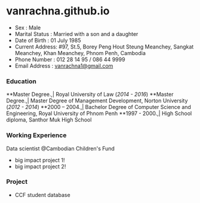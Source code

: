 # vanrachna.github.io
- Sex		: Male
- Marital Status	: Married with a son and a daughter
- Date of Birth	: 01 July 1985
- Current Address: #97, St.5, Borey Peng Hout Steung Meanchey, Sangkat Meanchey, Khan Meanchey, Phnom Penh, Cambodia
- Phone Number 	: 012 28 14 95 / 086 44 9999
- Email Address	: vanrachna1@gmail.com

### Education
**Master Degree.,| Royal University of Law (_2014 - 2016_)
**Master Degree.,| Master Degree of Management Development, Norton University (_2012 - 2014_)
**2000 – 2004.,| Bachelor Degree of Computer Science and Engineering, Royal University of Phnom Penh
**1997 - 2000.,| High School diploma, Santhor Muk High School


### Working Experience
Data scientist @Cambodian Children's Fund
- big impact project 1!
- big impact project 2!

### Project
- CCF student database
